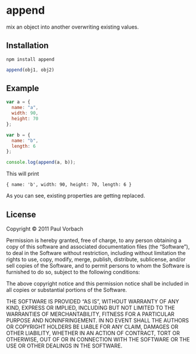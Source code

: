 append
======

mix an object into another overwriting existing values.

Installation
------------

    npm install append


~~~  javascript
append(obj1, obj2)
~~~

Example
-------

~~~ javascript
var a = {
  name: "a",
  width: 90,
  height: 70
};

var b = {
  name: "b",
  length: 6
};

console.log(append(a, b));
~~~
 

This will print

    { name: 'b', width: 90, height: 70, length: 6 }
 
As you can see, existing properties are getting replaced.

License
-------

Copyright © 2011 Paul Vorbach

Permission is hereby granted, free of charge, to any person obtaining a copy of
this software and associated documentation files (the “Software”), to deal in
the Software without restriction, including without limitation the rights to
use, copy, modify, merge, publish, distribute, sublicense, and/or sell copies of
the Software, and to permit persons to whom the Software is furnished to do so,
subject to the following conditions:

The above copyright notice and this permission notice shall be included in all
copies or substantial portions of the Software.

THE SOFTWARE IS PROVIDED “AS IS”, WITHOUT WARRANTY OF ANY KIND, EXPRESS OR
IMPLIED, INCLUDING BUT NOT LIMITED TO THE WARRANTIES OF MERCHANTABILITY, FITNESS
FOR A PARTICULAR PURPOSE AND NONINFRINGEMENT. IN NO EVENT SHALL THE AUTHORS OR
COPYRIGHT HOLDERS BE LIABLE FOR ANY CLAIM, DAMAGES OR OTHER LIABILITY, WHETHER
IN AN ACTION OF CONTRACT, TORT OR OTHERWISE, OUT OF OR IN CONNECTION WITH THE
SOFTWARE OR THE USE OR OTHER DEALINGS IN THE SOFTWARE.
